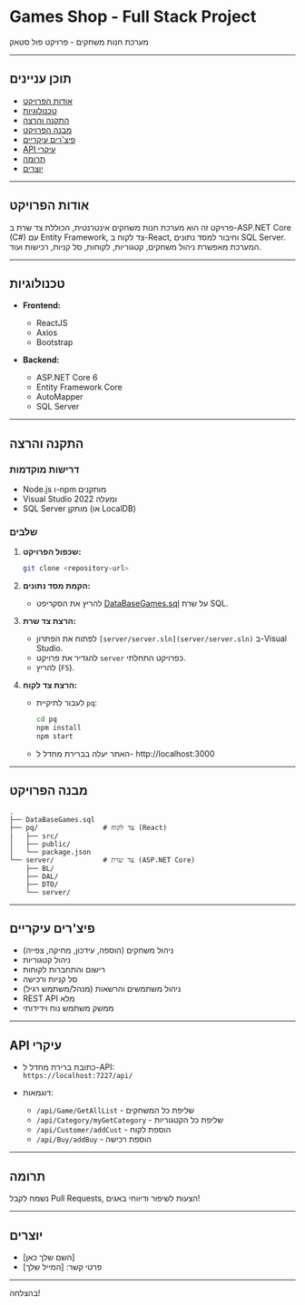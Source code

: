 # Games Shop - Full Stack Project

מערכת חנות משחקים - פרויקט פול סטאק

---

## תוכן עניינים

- [אודות הפרויקט](#אודות-הפרויקט)
- [טכנולוגיות](#טכנולוגיות)
- [התקנה והרצה](#התקנה-והרצה)
- [מבנה הפרויקט](#מבנה-הפרויקט)
- [פיצ'רים עיקריים](#פיצרים-עיקריים)
- [API עיקרי](#api-עיקרי)
- [תרומה](#תרומה)
- [יוצרים](#יוצרים)

---

## אודות הפרויקט

פרויקט זה הוא מערכת חנות משחקים אינטרנטית, הכוללת צד שרת ב-ASP.NET Core (C#) עם Entity Framework, צד לקוח ב-React, וחיבור למסד נתונים SQL Server. המערכת מאפשרת ניהול משחקים, קטגוריות, לקוחות, סל קניות, רכישות ועוד.

---

## טכנולוגיות

- **Frontend:**  
  - ReactJS  
  - Axios  
  - Bootstrap

- **Backend:**  
  - ASP.NET Core 6  
  - Entity Framework Core  
  - AutoMapper  
  - SQL Server

---

## התקנה והרצה

### דרישות מוקדמות

- Node.js ו-npm מותקנים
- Visual Studio 2022 ומעלה
- SQL Server מותקן (או LocalDB)

### שלבים

1. **שכפול הפרויקט:**
   ```sh
   git clone <repository-url>
   ```

2. **הקמת מסד נתונים:**
   - להריץ את הסקריפט [DataBaseGames.sql](DataBaseGames.sql) על שרת SQL.

3. **הרצת צד שרת:**
   - לפתוח את הפתרון `[server/server.sln](server/server.sln)` ב-Visual Studio.
   - להגדיר את פרויקט `server` כפרויקט התחלתי.
   - להריץ (`F5`).

4. **הרצת צד לקוח:**
   - לעבור לתיקיית `pq`:
     ```sh
     cd pq
     npm install
     npm start
     ```
   - האתר יעלה בברירת מחדל ל- http://localhost:3000

---

## מבנה הפרויקט

```
.
├── DataBaseGames.sql
├── pq/                # צד לקוח (React)
│   ├── src/
│   ├── public/
│   └── package.json
└── server/            # צד שרת (ASP.NET Core)
    ├── BL/
    ├── DAL/
    ├── DTO/
    └── server/
```

---

## פיצ'רים עיקריים

- ניהול משחקים (הוספה, עידכון, מחיקה, צפייה)
- ניהול קטגוריות
- רישום והתחברות לקוחות
- סל קניות ורכישה
- ניהול משתמשים והרשאות (מנהל/משתמש רגיל)
- REST API מלא
- ממשק משתמש נוח וידידותי

---

## API עיקרי

- כתובת ברירת מחדל ל-API:  
  `https://localhost:7227/api/`

- דוגמאות:
  - `/api/Game/GetAllList` - שליפת כל המשחקים
  - `/api/Category/myGetCategory` - שליפת כל הקטגוריות
  - `/api/Customer/addCust` - הוספת לקוח
  - `/api/Buy/addBuy` - הוספת רכישה

---

## תרומה

נשמח לקבל Pull Requests, הצעות לשיפור ודיווחי באגים!

---

## יוצרים

- [השם שלך כאן]
- פרטי קשר: [המייל שלך]

---

בהצלחה!
